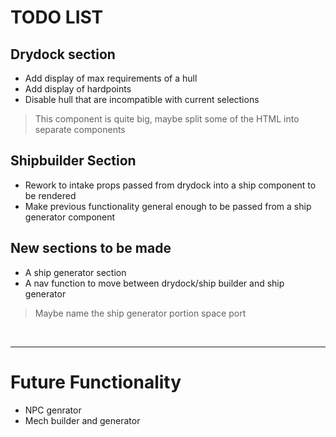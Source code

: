 
# TODO LIST
  
## Drydock section

* Add display of max requirements of a hull
* Add display of hardpoints
* Disable hull that are incompatible with current selections
> This component is quite big, maybe split some of the HTML into separate components

## Shipbuilder Section

* Rework to intake props passed from drydock into a ship component to be rendered
* Make previous functionality general enough to be passed from a ship generator component


## New sections to be made

* A ship generator section
* A nav function to move between drydock/ship builder and ship generator
> Maybe name the ship generator portion space port

<br>

***

# Future Functionality

* NPC genrator
* Mech builder and generator